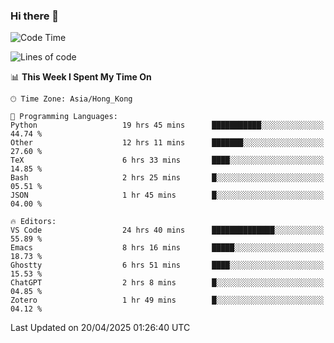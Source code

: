 ### Hi there 👋

<!--
**nicehiro/nicehiro** is a ✨ _special_ ✨ repository because its `README.md` (this file) appears on your GitHub profile.

Here are some ideas to get you started:

- 🔭 I’m currently working on ...
- 🌱 I’m currently learning ...
- 👯 I’m looking to collaborate on ...
- 🤔 I’m looking for help with ...
- 💬 Ask me about ...
- 📫 How to reach me: ...
- 😄 Pronouns: ...
- ⚡ Fun fact: ...
-->

<!--START_SECTION:waka-->
![Code Time](http://img.shields.io/badge/Code%20Time-550%20hrs%2018%20mins-blue)

![Lines of code](https://img.shields.io/badge/From%20Hello%20World%20I%27ve%20Written-1.6%20million%20lines%20of%20code-blue)

📊 **This Week I Spent My Time On** 

```text
🕑︎ Time Zone: Asia/Hong_Kong

💬 Programming Languages: 
Python                   19 hrs 45 mins      ███████████░░░░░░░░░░░░░░   44.74 % 
Other                    12 hrs 11 mins      ███████░░░░░░░░░░░░░░░░░░   27.60 % 
TeX                      6 hrs 33 mins       ████░░░░░░░░░░░░░░░░░░░░░   14.85 % 
Bash                     2 hrs 25 mins       █░░░░░░░░░░░░░░░░░░░░░░░░   05.51 % 
JSON                     1 hr 45 mins        █░░░░░░░░░░░░░░░░░░░░░░░░   04.00 % 

🔥 Editors: 
VS Code                  24 hrs 40 mins      ██████████████░░░░░░░░░░░   55.89 % 
Emacs                    8 hrs 16 mins       █████░░░░░░░░░░░░░░░░░░░░   18.73 % 
Ghostty                  6 hrs 51 mins       ████░░░░░░░░░░░░░░░░░░░░░   15.53 % 
ChatGPT                  2 hrs 8 mins        █░░░░░░░░░░░░░░░░░░░░░░░░   04.85 % 
Zotero                   1 hr 49 mins        █░░░░░░░░░░░░░░░░░░░░░░░░   04.12 % 
```


 Last Updated on 20/04/2025 01:26:40 UTC
<!--END_SECTION:waka-->

